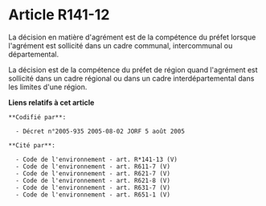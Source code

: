 # Article R141-12

La décision en matière d'agrément est de la compétence du préfet lorsque l'agrément est sollicité dans un cadre communal,
intercommunal ou départemental.

La décision est de la compétence du préfet de région quand l'agrément est sollicité dans un cadre régional ou dans un cadre
interdépartemental dans les limites d'une région.

**Liens relatifs à cet article**

	**Codifié par**:

	  - Décret n°2005-935 2005-08-02 JORF 5 août 2005

	**Cité par**:

	  - Code de l'environnement - art. R*141-13 (V)
	  - Code de l'environnement - art. R611-7 (V)
	  - Code de l'environnement - art. R621-7 (V)
	  - Code de l'environnement - art. R621-8 (V)
	  - Code de l'environnement - art. R631-7 (V)
	  - Code de l'environnement - art. R651-1 (V)
